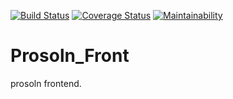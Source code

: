 [![Build Status](https://travis-ci.org/memi-x/prosoln_front.svg?branch=master)](https://travis-ci.org/memi-x/prosoln_front) [![Coverage Status](https://coveralls.io/repos/github/memi-x/prosoln_front/badge.svg?branch=master)](https://coveralls.io/github/memi-x/prosoln_front?branch=master)
[![Maintainability](https://api.codeclimate.com/v1/badges/4fac39a009cbd7a5f5fe/maintainability)](https://codeclimate.com/github/memi-x/prosoln_front/maintainability)

# Prosoln_Front

prosoln frontend.
